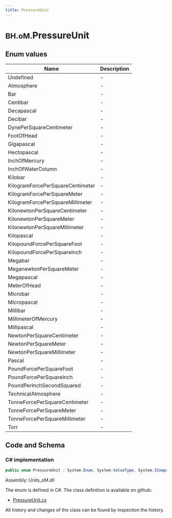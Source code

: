 ```yaml
---
title: PressureUnit
---
```


# <small>BH.oM.</small>**PressureUnit**



## Enum values

| Name            | Description                                                    |
|-----------------|----------------------------------------------------------------|
| Undefined |  -  |
| Atmosphere |  -  |
| Bar |  -  |
| Centibar |  -  |
| Decapascal |  -  |
| Decibar |  -  |
| DynePerSquareCentimeter |  -  |
| FootOfHead |  -  |
| Gigapascal |  -  |
| Hectopascal |  -  |
| InchOfMercury |  -  |
| InchOfWaterColumn |  -  |
| Kilobar |  -  |
| KilogramForcePerSquareCentimeter |  -  |
| KilogramForcePerSquareMeter |  -  |
| KilogramForcePerSquareMillimeter |  -  |
| KilonewtonPerSquareCentimeter |  -  |
| KilonewtonPerSquareMeter |  -  |
| KilonewtonPerSquareMillimeter |  -  |
| Kilopascal |  -  |
| KilopoundForcePerSquareFoot |  -  |
| KilopoundForcePerSquareInch |  -  |
| Megabar |  -  |
| MeganewtonPerSquareMeter |  -  |
| Megapascal |  -  |
| MeterOfHead |  -  |
| Microbar |  -  |
| Micropascal |  -  |
| Millibar |  -  |
| MillimeterOfMercury |  -  |
| Millipascal |  -  |
| NewtonPerSquareCentimeter |  -  |
| NewtonPerSquareMeter |  -  |
| NewtonPerSquareMillimeter |  -  |
| Pascal |  -  |
| PoundForcePerSquareFoot |  -  |
| PoundForcePerSquareInch |  -  |
| PoundPerInchSecondSquared |  -  |
| TechnicalAtmosphere |  -  |
| TonneForcePerSquareCentimeter |  -  |
| TonneForcePerSquareMeter |  -  |
| TonneForcePerSquareMillimeter |  -  |
| Torr |  -  |


## Code and Schema

### C# implementation

``` C# title="C#"
public enum PressureUnit : System.Enum, System.ValueType, System.IComparable, System.ISpanFormattable, System.IFormattable, System.IConvertible
```

Assembly: Units_oM.dll

The enum is defined in C#. The class definition is available on github:

- [PressureUnit.cs](https://github.com/BHoM/Localisation_Toolkit/blob/develop/Units_oM/Enums\Pressure.cs)

All history and changes of the class can be found by inspection the history.
